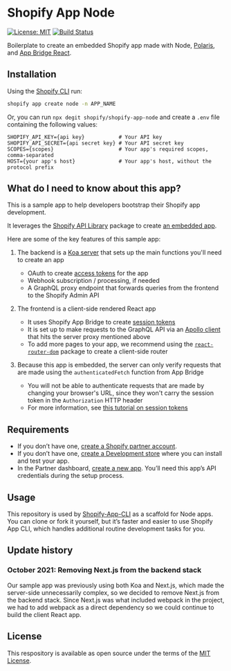 # Shopify App Node

[![License: MIT](https://img.shields.io/badge/License-MIT-green.svg)](LICENSE.md)
[![Build Status](https://travis-ci.com/Shopify/shopify-app-node.svg?branch=master)](https://travis-ci.com/Shopify/shopify-app-node)

Boilerplate to create an embedded Shopify app made with Node, [Polaris](https://github.com/Shopify/polaris-react), and [App Bridge React](https://shopify.dev/tools/app-bridge/react-components).

## Installation

Using the [Shopify CLI](https://github.com/Shopify/shopify-cli) run:

```sh
shopify app create node -n APP_NAME
```

Or, you can run `npx degit shopify/shopify-app-node` and create a `.env` file containing the following values:

```
SHOPIFY_API_KEY={api key}           # Your API key
SHOPIFY_API_SECRET={api secret key} # Your API secret key
SCOPES={scopes}                     # Your app's required scopes, comma-separated
HOST={your app's host}              # Your app's host, without the protocol prefix
```

## What do I need to know about this app?

This is a sample app to help developers bootstrap their Shopify app development.

It leverages the [Shopify API Library](https://github.com/Shopify/shopify-node-api) package to create [an embedded app](https://shopify.dev/apps/tools/app-bridge/getting-started#embed-your-app-in-the-shopify-admin).

Here are some of the key features of this sample app:

1. The backend is a [Koa server](/server/server.js) that sets up the main functions you'll need to create an app

   - OAuth to create [access tokens](https://shopify.dev/apps/auth/oauth) for the app
   - Webhook subscription / processing, if needed
   - A GraphQL proxy endpoint that forwards queries from the frontend to the Shopify Admin API

1. The frontend is a client-side rendered React app

   - It uses Shopify App Bridge to create [session tokens](https://shopify.dev/apps/auth/session-tokens/how-session-tokens-work)
   - It is set up to make requests to the GraphQL API via an [Apollo client](/client/components/App.js) that hits the server proxy mentioned above
   - To add more pages to your app, we recommend using the [`react-router-dom`](https://www.npmjs.com/package/react-router-dom) package to create a client-side router

1. Because this app is embedded, the server can only verify requests that are made using the `authenticatedFetch` function from App Bridge
   - You will not be able to authenticate requests that are made by changing your browser's URL, since they won't carry the session token in the `Authorization` HTTP header
   - For more information, see [this tutorial on session tokens](https://shopify.dev/apps/auth/session-tokens/app-bridge-utilities)

## Requirements

- If you don’t have one, [create a Shopify partner account](https://partners.shopify.com/signup).
- If you don’t have one, [create a Development store](https://help.shopify.com/en/partners/dashboard/development-stores#create-a-development-store) where you can install and test your app.
- In the Partner dashboard, [create a new app](https://help.shopify.com/en/api/tools/partner-dashboard/your-apps#create-a-new-app). You’ll need this app’s API credentials during the setup process.

## Usage

This repository is used by [Shopify-App-CLI](https://github.com/Shopify/shopify-app-cli) as a scaffold for Node apps. You can clone or fork it yourself, but it’s faster and easier to use Shopify App CLI, which handles additional routine development tasks for you.

## Update history

### October 2021: Removing Next.js from the backend stack

Our sample app was previously using both Koa and Next.js, which made the server-side unnecessarily complex, so we decided to remove Next.js from the backend stack. Since Next.js was what included webpack in the project, we had to add webpack as a direct dependency so we could continue to build the client React app.

## License

This respository is available as open source under the terms of the [MIT License](https://opensource.org/licenses/MIT).
